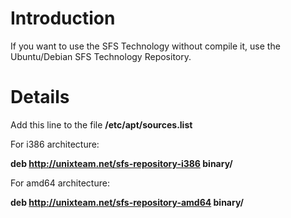 # Introduction #
If you want to use the SFS Technology without compile it,
use the Ubuntu/Debian SFS Technology Repository.

# Details #
Add this line to the file **/etc/apt/sources.list**

For i386 architecture:

**deb http://unixteam.net/sfs-repository-i386 binary/**

For amd64 architecture:

**deb http://unixteam.net/sfs-repository-amd64 binary/**